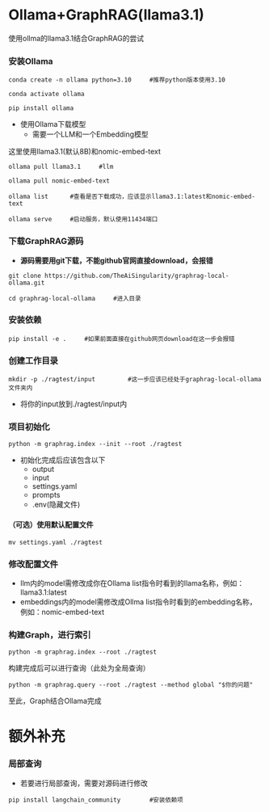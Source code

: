 # Ollama+GraphRAG(llama3.1)

使用ollma的llama3.1结合GraphRAG的尝试

### 安装Ollama

`conda create -n ollama python=3.10     #推荐python版本使用3.10`

`conda activate ollama`

`pip install ollama`

- 使用Ollama下载模型
  - 需要一个LLM和一个Embedding模型

这里使用llama3.1(默认8B)和nomic-embed-text

`ollama pull llama3.1     #llm`

`ollama pull nomic-embed-text`

`ollama list      #查看是否下载成功，应该显示llama3.1:latest和nomic-embed-text`

`ollama serve     #启动服务，默认使用11434端口`

### 下载GraphRAG源码

- **源码需要用git下载，不能github官网直接download，会报错**

`git clone https://github.com/TheAiSingularity/graphrag-local-ollama.git`

`cd graphrag-local-ollama     #进入目录`

### 安装依赖

`pip install -e .     #如果前面直接在github网页download在这一步会报错`

### 创建工作目录

`mkdir -p ./ragtest/input         #这一步应该已经处于graphrag-local-ollama文件夹内`

- 将你的input放到./ragtest/input内

### 项目初始化

`python -m graphrag.index --init --root ./ragtest`

- 初始化完成后应该包含以下
  - output
  - input
  - settings.yaml
  - prompts
  - .env(隐藏文件)

#### （可选）使用默认配置文件

`mv settings.yaml ./ragtest`

### 修改配置文件

- llm内的model需修改成你在Ollama list指令时看到的llama名称，例如：llama3.1:latest
- embeddings内的model需修改成Ollma list指令时看到的embedding名称，例如：nomic-embed-text

### 构建Graph，进行索引

`python -m graphrag.index --root ./ragtest`

构建完成后可以进行查询（此处为全局查询）

`python -m graphrag.query --root ./ragtest --method global "$你的问题"`

至此，Graph结合Ollama完成

# 额外补充

### 局部查询

- 若要进行局部查询，需要对源码进行修改

`pip install langchain_community        #安装依赖项`
